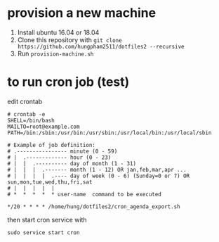 # provision a new machine
1. Install ubuntu 16.04 or 18.04
2. Clone this repository with `git clone https://github.com/hungpham2511/dotfiles2 --recursive`
2. Run `provision-machine.sh`

# to run cron job (test)

edit crontab 

``` shell
# crontab -e
SHELL=/bin/bash
MAILTO=root@example.com
PATH=/bin:/sbin:/usr/bin:/usr/sbin:/usr/local/bin:/usr/local/sbin

# Example of job definition:
# .---------------- minute (0 - 59)
# |  .------------- hour (0 - 23)
# |  |  .---------- day of month (1 - 31)
# |  |  |  .------- month (1 - 12) OR jan,feb,mar,apr ...
# |  |  |  |  .---- day of week (0 - 6) (Sunday=0 or 7) OR sun,mon,tue,wed,thu,fri,sat
# |  |  |  |  |
# *  *  *  *  * user-name  command to be executed

*/20 * * * * /home/hung/dotfiles2/cron_agenda_export.sh

```

then start cron service with 

``` shell
sudo service start cron
```
